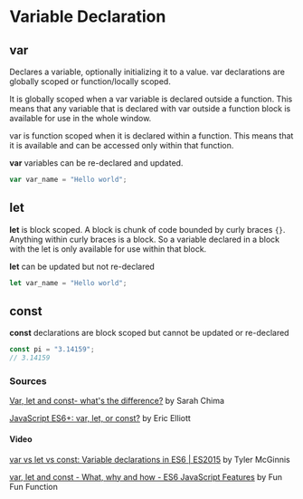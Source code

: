 # Variable Declaration

## var

Declares a variable, optionally initializing it to a value. var declarations are globally scoped or function/locally scoped.

It is globally scoped when a var variable is declared outside a function. This means that any variable that is declared with var outside a function block is available for use in the whole window.

var is function scoped when it is declared within a function. This means that it is available and can be accessed only within that function.

**var** variables can be re-declared and updated.

```javascript
var var_name = "Hello world";
```

## let

**let** is block scoped. A block is chunk of code bounded by curly braces `{}`. Anything within curly braces is a block. So a variable declared in a block with the let is only available for use within that block.

**let** can be updated but not re-declared

```javascript
let var_name = "Hello world";
```

## const

**const** declarations are block scoped but cannot be updated or re-declared

```javascript
const pi = "3.14159";
// 3.14159
```

### Sources

[Var, let and const- what's the difference?](https://dev.to/sarah_chima/var-let-and-const--whats-the-difference-69e) by Sarah Chima

[JavaScript ES6+: var, let, or const?](https://medium.com/javascript-scene/javascript-es6-var-let-or-const-ba58b8dcde75) by Eric Elliott

#### Video

[var vs let vs const: Variable declarations in ES6 | ES2015](https://www.youtube.com/watch?v=6vBYfLCE9-Q&feature=emb_title) by Tyler McGinnis

[var, let and const - What, why and how - ES6 JavaScript Features](https://www.youtube.com/watch?v=sjyJBL5fkp8) by Fun Fun Function
